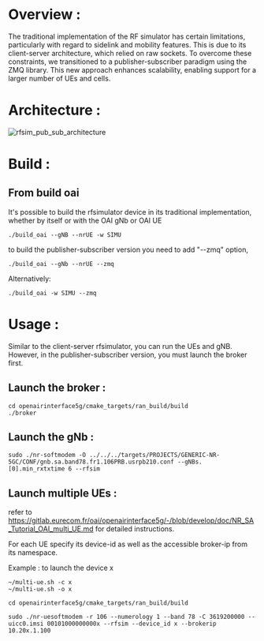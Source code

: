 
# **Overview :**

The traditional implementation of the RF simulator has certain limitations, particularly with regard to sidelink and mobility features. This is due to its client-server architecture, which relied on raw sockets. To overcome these constraints, we transitioned to a publisher-subscriber paradigm using the ZMQ library. This new approach enhances scalability, enabling support for a larger number of UEs and cells.
# Architecture :
![rfsim_pub_sub_architecture]()
# Build :
## From build oai 

It's possible to build the rfsimulator device in its traditional implementation, whether by itself or with the OAI gNb or OAI UE

```
./build_oai --gNB --nrUE -w SIMU
```

to build the publisher-subscriber version you need to add "--zmq" option, 
```
./build_oai --gNb --nrUE --zmq
```
Alternatively:
```
./build_oai -w SIMU --zmq
```
# Usage :

Similar to the client-server rfsimulator, you can run the UEs and gNB. However, in the publisher-subscriber version, you must launch the broker first.
## Launch the broker :

```
cd openairinterface5g/cmake_targets/ran_build/build
./broker
```
## Launch the gNb : 

```
sudo ./nr-softmodem -O ../../../targets/PROJECTS/GENERIC-NR-5GC/CONF/gnb.sa.band78.fr1.106PRB.usrpb210.conf --gNBs.[0].min_rxtxtime 6 --rfsim
```

## Launch multiple UEs :

refer to https://gitlab.eurecom.fr/oai/openairinterface5g/-/blob/develop/doc/NR_SA_Tutorial_OAI_multi_UE.md for detailed instructions.

For each UE specify its device-id as well as the accessible broker-ip from its namespace. 

Example : to launch the device x 

```
~/multi-ue.sh -c x
~/multi-ue.sh -o x
```

```
cd openairinterface5g/cmake_targets/ran_build/build

sudo ./nr-uesoftmodem -r 106 --numerology 1 --band 78 -C 3619200000 --uicc0.imsi 00101000000000x --rfsim --device_id x --brokerip 10.20x.1.100

```




